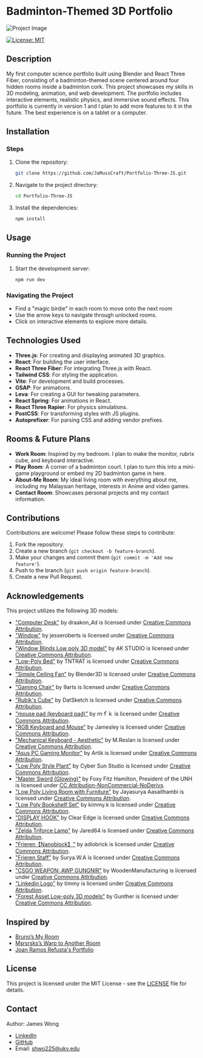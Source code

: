 # Badminton-Themed 3D Portfolio

![Project Image](/workspaces/Portfolio-Three-JS/public/images/contact_room_screenshot.jpeg)

[![License: MIT](https://img.shields.io/badge/License-MIT-yellow.svg)](LICENSE)

## Description

My first computer science portfolio built using Blender and React Three Fiber, consisting of a badminton-themed scene centered around four hidden rooms inside a badminton cork. This project showcases my skills in 3D modeling, animation, and web development. The portfolio includes interactive elements, realistic physics, and immersive sound effects. This portfolio is currently in version 1 and I plan to add more features to it in the future. The best experience is on a tablet or a computer.

## Installation

### Steps

1. Clone the repository:
   ```bash
   git clone https://github.com/JaMussCraft/Portfolio-Three-JS.git
   ```
2. Navigate to the project directory:
   ```bash
   cd Portfolio-Three-JS
   ```
3. Install the dependencies:
   ```bash
   npm install
   ```

## Usage

### Running the Project

1. Start the development server:
   ```bash
   npm run dev
   ```

### Navigating the Project

- Find a "magic birdie" in each room to move onto the next room
- Use the arrow keys to navigate through unlocked rooms.
- Click on interactive elements to explore more details.

## Technologies Used

- **Three.js**: For creating and displaying animated 3D graphics.
- **React**: For building the user interface.
- **React Three Fiber**: For integrating Three.js with React.
- **Tailwind CSS**: For styling the application.
- **Vite**: For development and build processes.
- **GSAP**: For animations.
- **Leva**: For creating a GUI for tweaking parameters.
- **React Spring**: For animations in React.
- **React Three Rapier**: For physics simulations.
- **PostCSS**: For transforming styles with JS plugins.
- **Autoprefixer**: For parsing CSS and adding vendor prefixes.

## Rooms & Future Plans

- **Work Room**: Inspired by my bedroom. I plan to make the monitor, rubrix cube, and keyboard interactive. 
- **Play Room**: A corner of a badminton court. I plan to turn this into a mini-game playground or embed my 2D badminton game in here.
- **About-Me Room**: My ideal living room with everything about me, including my Malaysian heritage, interests in Anime and video games.
- **Contact Room**: Showcases personal projects and my contact information.

## Contributions

Contributions are welcome! Please follow these steps to contribute:

1. Fork the repository.
2. Create a new branch (`git checkout -b feature-branch`).
3. Make your changes and commit them (`git commit -m 'Add new feature'`).
4. Push to the branch (`git push origin feature-branch`).
5. Create a new Pull Request.

## Acknowledgements

This project utilizes the following 3D models:
- ["Computer Desk"](https://skfb.ly/oDQ7z) by draakon_4d is licensed under [Creative Commons Attribution](http://creativecommons.org/licenses/by/4.0/).
- ["Window"](https://skfb.ly/6UsyL) by jesseroberts is licensed under [Creative Commons Attribution](http://creativecommons.org/licenses/by/4.0/).
- ["Window Blinds Low poly 3D model"](https://skfb.ly/oyPIT) by AK STUDIO is licensed under [Creative Commons Attribution](http://creativecommons.org/licenses/by/4.0/).
- ["Low-Poly Bed"](https://skfb.ly/oPnFq) by TNTRAT is licensed under [Creative Commons Attribution](http://creativecommons.org/licenses/by/4.0/).
- ["Simple Ceiling Fan"](https://skfb.ly/6zxpA) by Blender3D is licensed under [Creative Commons Attribution](http://creativecommons.org/licenses/by/4.0/).
- ["Gaming Chair"](https://skfb.ly/o6NJ7) by 9arts is licensed under [Creative Commons Attribution](http://creativecommons.org/licenses/by/4.0/).
- ["Rubik's Cube"](https://skfb.ly/o6Mtt) by DatSketch is licensed under [Creative Commons Attribution](http://creativecommons.org/licenses/by/4.0/).
- ["mouse pad (keyboard pad)"](https://skfb.ly/oKx8Y) by ｍｆｋ is licensed under [Creative Commons Attribution](http://creativecommons.org/licenses/by/4.0/).
- ["RGB Keyboard and Mouse"](https://skfb.ly/o8ypo) by Jamesley is licensed under [Creative Commons Attribution](http://creativecommons.org/licenses/by/4.0/).
- ["Mechanical Keyboard - Aesthetic"](https://skfb.ly/o9SRJ) by M.Reslan is licensed under [Creative Commons Attribution](http://creativecommons.org/licenses/by/4.0/).
- ["Asus PC Gaming Monitor"](https://skfb.ly/oLHrz) by Artik is licensed under [Creative Commons Attribution](http://creativecommons.org/licenses/by/4.0/).
- ["Low Poly Style Plant"](https://skfb.ly/6YYDV) by Cyber Sun Studio is licensed under [Creative Commons Attribution](http://creativecommons.org/licenses/by/4.0/).
- ["Master Sword (Glowing)"](https://skfb.ly/oGUoY) by Foxy Fitz Hamilton, President of the UNH is licensed under [CC Attribution-NonCommercial-NoDerivs](http://creativecommons.org/licenses/by-nc-nd/4.0/).
- ["Low Poly Living Room with Furniture"](https://skfb.ly/optQv) by Jayasurya Aasaithambi is licensed under [Creative Commons Attribution](http://creativecommons.org/licenses/by/4.0/).
- ["Low Poly Bookshelf Set"](https://skfb.ly/oynYY) by kimmy.k is licensed under [Creative Commons Attribution](http://creativecommons.org/licenses/by/4.0/).
- ["DISPLAY HOOK"](https://skfb.ly/o677X) by Clear Edge is licensed under [Creative Commons Attribution](http://creativecommons.org/licenses/by/4.0/).
- ["Zelda Triforce Lamp"](https://skfb.ly/ooDoG) by Jared64 is licensed under [Creative Commons Attribution](http://creativecommons.org/licenses/by/4.0/).
- ["Frieren【Nanoblock】"](https://skfb.ly/oQCZR) by adiobrick is licensed under [Creative Commons Attribution](http://creativecommons.org/licenses/by/4.0/).
- ["Frieren Staff"](https://skfb.ly/oOxFL) by Surya.W.A is licensed under [Creative Commons Attribution](http://creativecommons.org/licenses/by/4.0/).
- ["CSGO WEAPON: AWP GUNGNIR"](https://skfb.ly/6XsSX) by WoodenManufacturing is licensed under [Creative Commons Attribution](http://creativecommons.org/licenses/by/4.0/).
- ["Linkedin Logo"](https://skfb.ly/oxw9O) by timmy is licensed under [Creative Commons Attribution](http://creativecommons.org/licenses/by/4.0/).
- ["Forest Asset Low-poly 3D models"](https://skfb.ly/6TyvE) by Gunther is licensed under [Creative Commons Attribution](http://creativecommons.org/licenses/by/4.0/).

## Inspired by
- [Bruno’s My Room](https://youtube.com/playlist?list=PL5nApUt6Z8sS9XcXJmjgfFOz38DF8acIv&si=gPtXYEY7bzkzmQ97)
- [Msrsrsks’s Warp to Another Room](https://msrsrsks-portfolio-with-r3f.vercel.app)  
- [Joan Ramos Refusta's Portfolio](https://www.joanramosrefusta.com/)

## License

This project is licensed under the MIT License - see the [LICENSE](LICENSE) file for details.

## Contact

Author: James Wong

- [LinkedIn](https://www.linkedin.com/in/singhiengwong/)
- [GitHub](https://github.com/JaMussCraft)
- Email: shwo225@uky.edu
